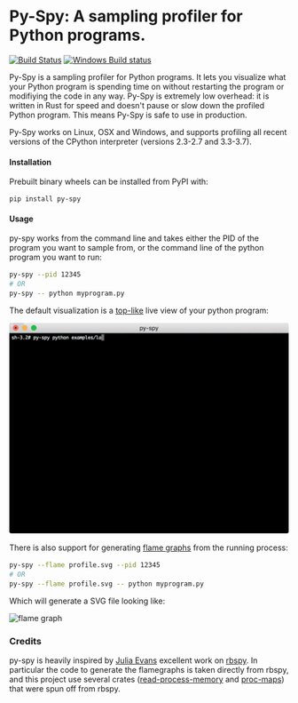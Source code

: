 Py-Spy: A sampling profiler for Python programs.
=====
[![Build Status](https://travis-ci.org/benfred/py-spy.svg?branch=master)](https://travis-ci.org/benfred/py-spy)
[![Windows Build status](https://ci.appveyor.com/api/projects/status/x0jwd5ygaybsa0md?svg=true)](https://ci.appveyor.com/project/benfred/py-spy)

Py-Spy is a sampling profiler for Python programs. It lets you visualize what your Python
program is spending time on without restarting the program or modifiying the code in any way.
Py-Spy is extremely low overhead: it is written in Rust for speed and doesn't pause or slow down
the profiled Python program. This means Py-Spy is safe to use in production.

Py-Spy works on Linux, OSX and Windows, and supports profiling all recent versions of the CPython
interpreter (versions 2.3-2.7 and 3.3-3.7).

#### Installation

Prebuilt binary wheels can be installed from PyPI with:

```
pip install py-spy
```

#### Usage

py-spy works from the command line and takes either the PID of the program you want to sample from, or the command line of the python program you want to run:

``` bash
py-spy --pid 12345
# OR
py-spy -- python myprogram.py
```

The default visualization is a [top-like](https://linux.die.net/man/1/top) live view of your python program:

![console viewer demo](./images/console_viewer.gif)

There is also support for generating [flame graphs](http://www.brendangregg.com/flamegraphs.html) from the running process:

``` bash
py-spy --flame profile.svg --pid 12345
# OR
py-spy --flame profile.svg -- python myprogram.py
```

Which will generate a SVG file looking like:

![flame graph](./images/flamegraph.svg)


### Credits

py-spy is heavily inspired by [Julia Evans](https://github.com/jvns/) excellent work on [rbspy](http://github.com/rbspy/rbspy). In particular the code to generate the flamegraphs is taken directly from rbspy, and this project use several crates ([read-process-memory](https://github.com/luser/read-process-memory) and [proc-maps](https://github.com/benfred/proc-maps)) that were spun off from rbspy.
